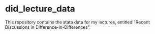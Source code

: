 # did_lecture_data
This repository contains the stata data for my lectures, entitled "Recent Discussions in Difference-in-Differences". 
